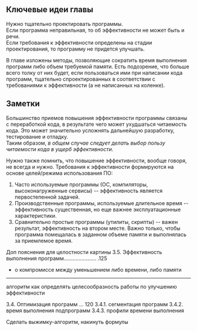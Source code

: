 
## Ключевые идеи главы

Нужно тщательно проектировать программы.       
Если программа неправильная, то об эффективности не может быть и речи.        
Если требования к эффективности определены на стадии проектирования, то программу не придется улучшать.       

В главе изложены методы, позволяющие сократить время выполнения программ либо объем требуемой памяти. Есть подозрение, что больше всего толку от них будет, если пользоваться ими при написании кода программ, тщательно спроектированных в соответствии с требованиями к эффективности (а не написанных на коленке).

## Заметки

Большинство приемов повышения эффективности программы связаны с переработкой кода, в результате чего может ухудшаться читаемость кода. Это может значительно усложнять дальнейшую разработку, тестирование и отладку.       
Таким образом, *в общем случае следует делать выбор пользу читаемости кода в ущерб эффективности*.

Нужно также помнить, что повышение эффективности, вообще говоря, не всегда и нужно. Требования к эффективности формируются на основе целей/режима использования ПО:
1. Часто используемые программы (ОС, компиляторы, высоконагруженные сервисы) -- эффективность является первостепенной задачей.
2. Производственные программы, используемые длительное время -- эффективность существенная, но еще важнее эксплуатационные характеристики.
3. Сравнительно простые программы (утилиты, скрипты) -- важен результат, эффективность на втором месте. Важно только, чтобы программа помещалась в заданном объеме памяти и выполнялась за приемлемое время. 

Доп пояснения для целостности картины
3.5.	Эффективность выполнения программ......................  .125
- о компромиссе между уменьшением либо времени, либо памяти


---

алгоритм как определять целесообразность работы по улучшению эффективности

3.4. Оптимизация программ ... 120
  3.4.1. сегментация программ
  3.4.2. время выполнения подпрограмм
  3.4.3. профили времени выполнения

Сделать выжимку-алгоритм, накинуть формулы

